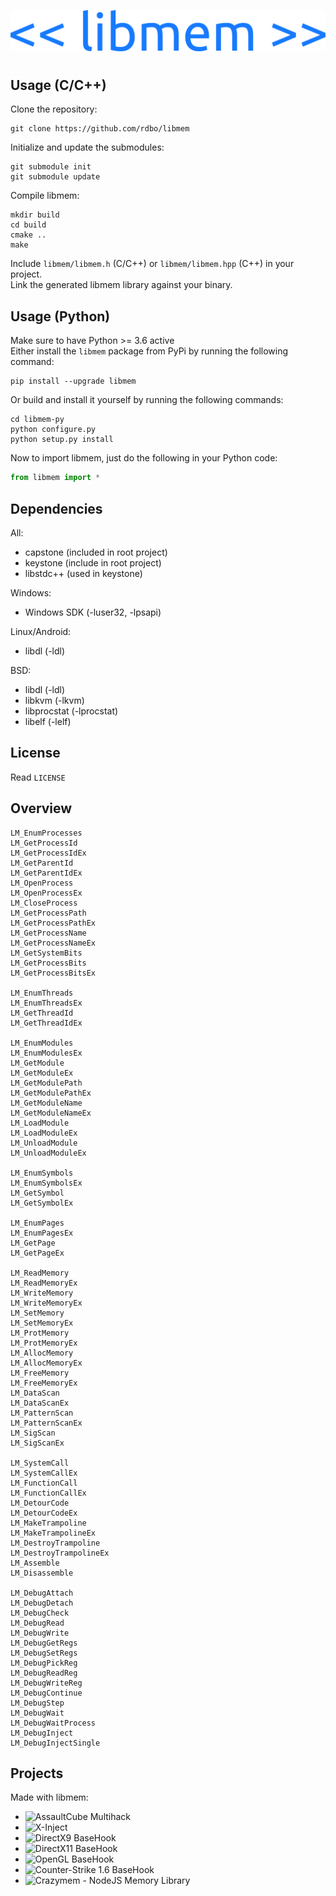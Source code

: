 ![libmem-logo](LOGO.png)  

#  

## Usage (C/C++)
Clone the repository:
```
git clone https://github.com/rdbo/libmem
```
Initialize and update the submodules:
```
git submodule init
git submodule update
```
Compile libmem:
```
mkdir build
cd build
cmake ..
make
```
Include `libmem/libmem.h` (C/C++) or `libmem/libmem.hpp` (C++) in your project.  
Link the generated libmem library against your binary.

## Usage (Python)
Make sure to have Python >= 3.6 active  
Either install the `libmem` package from PyPi by running the following command:  
```
pip install --upgrade libmem
```
Or build and install it yourself by running the following commands:
```
cd libmem-py
python configure.py
python setup.py install
```
Now to import libmem, just do the following in your Python code:
```py
from libmem import *
```

## Dependencies
All:
- capstone (included in root project)
- keystone (include in root project)
- libstdc++ (used in keystone)

Windows:  
- Windows SDK (-luser32, -lpsapi)  
  
Linux/Android:  
- libdl (-ldl)  
  
BSD:  
- libdl (-ldl)  
- libkvm (-lkvm)
- libprocstat (-lprocstat)    
- libelf (-lelf)

## License
Read `LICENSE`  
  
## Overview
```
LM_EnumProcesses
LM_GetProcessId
LM_GetProcessIdEx
LM_GetParentId
LM_GetParentIdEx
LM_OpenProcess
LM_OpenProcessEx
LM_CloseProcess
LM_GetProcessPath
LM_GetProcessPathEx
LM_GetProcessName
LM_GetProcessNameEx
LM_GetSystemBits
LM_GetProcessBits
LM_GetProcessBitsEx

LM_EnumThreads
LM_EnumThreadsEx
LM_GetThreadId
LM_GetThreadIdEx

LM_EnumModules
LM_EnumModulesEx
LM_GetModule
LM_GetModuleEx
LM_GetModulePath
LM_GetModulePathEx
LM_GetModuleName
LM_GetModuleNameEx
LM_LoadModule
LM_LoadModuleEx
LM_UnloadModule
LM_UnloadModuleEx

LM_EnumSymbols
LM_EnumSymbolsEx
LM_GetSymbol
LM_GetSymbolEx

LM_EnumPages
LM_EnumPagesEx
LM_GetPage
LM_GetPageEx

LM_ReadMemory
LM_ReadMemoryEx
LM_WriteMemory
LM_WriteMemoryEx
LM_SetMemory
LM_SetMemoryEx
LM_ProtMemory
LM_ProtMemoryEx
LM_AllocMemory
LM_AllocMemoryEx
LM_FreeMemory
LM_FreeMemoryEx
LM_DataScan
LM_DataScanEx
LM_PatternScan
LM_PatternScanEx
LM_SigScan
LM_SigScanEx

LM_SystemCall
LM_SystemCallEx
LM_FunctionCall
LM_FunctionCallEx
LM_DetourCode
LM_DetourCodeEx
LM_MakeTrampoline
LM_MakeTrampolineEx
LM_DestroyTrampoline
LM_DestroyTrampolineEx
LM_Assemble
LM_Disassemble

LM_DebugAttach
LM_DebugDetach
LM_DebugCheck
LM_DebugRead
LM_DebugWrite
LM_DebugGetRegs
LM_DebugSetRegs
LM_DebugPickReg
LM_DebugReadReg
LM_DebugWriteReg
LM_DebugContinue
LM_DebugStep
LM_DebugWait
LM_DebugWaitProcess
LM_DebugInject
LM_DebugInjectSingle
```

## Projects
Made with libmem:  
- ![AssaultCube Multihack](https://github.com/rdbo/AssaultCube-Multihack)  
- ![X-Inject](https://github.com/rdbo/x-inject)  
- ![DirectX9 BaseHook](https://github.com/rdbo/DX9-BaseHook)  
- ![DirectX11 BaseHook](https://github.com/rdbo/DX11-BaseHook)  
- ![OpenGL BaseHook](https://github.com/rdbo/GL-BaseHook)  
- ![Counter-Strike 1.6 BaseHook](https://github.com/rdbo/cstrike-basehook)  
- ![Crazymem - NodeJS Memory Library](https://github.com/karliky/Crazymem)  
  
